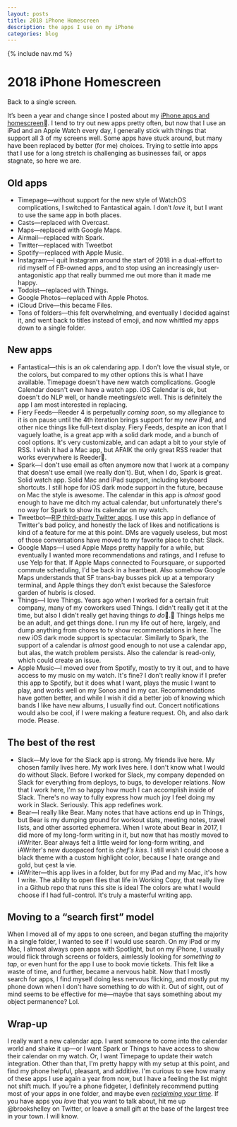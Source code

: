 ```yaml
---
layout: posts
title: 2018 iPhone Homescreen
description: the apps I use on my iPhone
categories: blog
---
```


{% include nav.md %}

# 2018 iPhone Homescreen

Back to a single screen.

It’s been a year and change since I posted about my [iPhone apps and homescreen](https://medium.com/@brookshelley/2017-homescreen-ac92817eae60). I tend to try out new apps pretty often, but now that I use an iPad and an Apple Watch every day, I generally stick with things that support all 3 of my screens well. Some apps have stuck around, but many have been replaced by better (for me) choices. Trying to settle into apps that I use for a long stretch is challenging as businesses fail, or apps stagnate, so here we are.

## Old apps

- Timepage—without support for the new style of WatchOS complications, I switched to Fantastical again. I don’t _love_ it, but I want to use the same app in both places.
- Casts—replaced with Overcast.
- Maps—replaced with Google Maps.
- Airmail—replaced with Spark.
- Twitter—replaced with Tweetbot
- Spotify—replaced with Apple Music.
- Instagram—I quit Instagram around the start of 2018 in a dual-effort to rid myself of FB-owned apps, and to stop using an increasingly user-antagonistic app that really bummed me out more than it made me happy.
- Todoist—replaced with Things.
- Google Photos—replaced with Apple Photos.
- iCloud Drive—this became Files.
- Tons of folders—this felt overwhelming, and eventually I decided against it, and went back to titles instead of emoji, and now whittled my apps down to a single folder.

## New apps

- Fantastical—this is an _ok_ calendaring app. I don't love the visual style, or the colors, but compared to my other options this is what I have available. Timepage doesn't have new watch complications. Google Calendar doesn't even have a watch app. iOS Calendar is ok, but doesn't do NLP well, or handle meetings/etc well. This is definitely the app I am most interested in replacing.
- Fiery Feeds—Reeder 4 is perpetually _coming soon_, so my allegiance to it is on pause until the 4th iteration brings support for my new iPad, and other nice things like full-text display. Fiery Feeds, despite an icon that I vaguely loathe, is a great app with a solid dark mode, and a bunch of cool options. It's very customizable, and can adapt a bit to your style of RSS. I wish it had a Mac app, but AFAIK the only great RSS reader that works everywhere is Reeder.
- Spark—I don't use email as often anymore now that I work at a company that doesn't use email (we really don't). But, when I do, Spark is great. Solid watch app. Solid Mac and iPad support, including keyboard shortcuts. I still hope for iOS dark mode support in the future, because on Mac the style is awesome. The calendar in this app is _almost_ good enough to have me ditch my actual calendar, but unfortunately there's no way for Spark to show its calendar on my watch.
- Tweetbot—[RIP third-party Twitter apps](http://apps-of-a-feather.com). I use this app in defiance of Twitter's bad policy, and honestly the lack of likes and notifications is kind of a feature for me at this point. DMs are vaguely useless, but most of those conversations have moved to my favorite place to chat: Slack.
- Google Maps—I used Apple Maps pretty happily for a while, but eventually I wanted more recommendations and ratings, and I refuse to use Yelp for that. If Apple Maps connected to Foursquare, or supported commute scheduling, I'd be back in a heartbeat. Also somehow Google Maps understands that SF trans-bay busses pick up at a temporary terminal, and Apple things they don't exist because the Salesforce garden of hubris is closed.
- Things—I love Things. Years ago when I worked for a certain fruit company, many of my coworkers used Things. I didn't really get it at the time, but also I didn't really get having things _to do_. Things helps me be an adult, and get things done. I run my life out of here, largely, and dump anything from chores to tv show recommendations in here. The new iOS dark mode support is spectacular. Similarly to Spark, the support of a calendar is _almost_ good enough to not use a calendar app, but alas, the watch problem persists. Also the calendar is read-only, which could create an issue.
- Apple Music—I moved over from Spotify, mostly to try it out, and to have access to my music on my watch. It's fine? I don't really know if I prefer this app to Spotify, but it does what I want, plays the music I want to play, and works well on my Sonos and in my car. Recommendations have gotten better, and while I wish it did a better job of knowing which bands I like have new albums, I usually find out. Concert notifications would also be cool, if I were making a feature request. Oh, and also dark mode. Please.

## The best of the rest

- Slack—My love for the Slack app is strong. My friends live here. My chosen family lives here. My work lives here. I don't know what I would do without Slack. Before I worked for Slack, my company depended on Slack for everything from deploys, to bugs, to developer relations. Now that I work here, I'm so happy how much I can accomplish inside of Slack. There's no way to fully express how much joy I feel doing my work in Slack. Seriously. This app redefines work.
- Bear—I really like Bear. Many notes that have actions end up in Things, but Bear is my dumping ground for workout stats, meeting notes, travel lists, and other assorted ephemera. When I wrote about Bear in 2017, I did more of my long-form writing in it, but now that has mostly moved to iAWriter. Bear always felt a little weird for long-form writing, and iAWriter's new duospaced font is _chef's kiss_. I still wish I could choose a black theme with a custom highlight color, because I hate orange and gold, but çest la vie.
- iAWriter—this app lives in a folder, but for my iPad and my Mac, it's how I write. The ability to open files that life in Working Copy, that really live in a Github repo that runs this site is ideal The colors are what I would choose if I had full-control. It's truly a masterful writing app.

## Moving to a “search first” model

When I moved all of my apps to one screen, and began stuffing the majority in a single folder, I wanted to see if I would use search. On my iPad or my Mac, I almost always open apps with Spotlight, but on my iPhone, I usually would flick through screens or folders, aimlessly looking for _something to tap_, or even hunt for the app I use to book movie tickets. This felt like a waste of time, and further, became a nervous habit. Now that I mostly search for apps, I find myself doing less nervous flicking, and mostly put my phone down when I don't have something to _do_ with it. Out of sight, out of mind seems to be effective for me—maybe that says something about my object permanence? Lol.

## Wrap-up

I really want a new calendar app. I want someone to come into the calendar world and shake it up—or I want Spark or Things to have access to show their calendar on my watch. Or, I want Timepage to update their watch integration. Other than that, I'm pretty happy with my setup at this point, and find my phone helpful, pleasant, and additive. I'm curious to see how many of these apps I use again a year from now, but I have a feeling the list might not shift much. If you're a phone fidgeter, I definitely recommend putting most of your apps in one folder, and maybe even [_reclaiming your time_](https://medium.com/@brookshelley/reclaim-your-time-with-parental-controls-9224612a6c1b). If you have apps you _love_ that you want to talk about, hit me up @brookshelley on Twitter, or leave a small gift at the base of the largest tree in your town. I will know.
